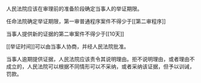 人民法院应该在审理前的准备阶段确定当事人的举证期限。

任命法院确定举证期限，第一审普通程序案件不得少于[[第二审程序]]

当事人提供新的证据的第二审案件不得少于[[10天]]

[[举证时间]]可以由当事人协商，并经人民法院批准。

当事人逾期提供证据，人民法院应该责令其说明理由。拒不说明理由，或者理由不成立的，人民法院可以根据不同情形可以不采纳，或者采纳该证据，但予以训诫，罚款。